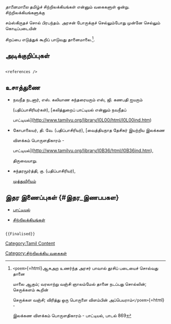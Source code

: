 *தானைமாலை* தமிழ்ச் சிற்றிலக்கியங்கள் என்னும் வகைகளுள் ஒன்று. சிற்றிலக்கியங்களுக்கு
சம்ஸ்கிருதச் சொல் பிரபந்தம். அரசன் போருக்குச் செல்லும்போது முன்னே செல்லும் கொடிப்படையின்
சிறப்பை எடுத்துக் கூறிப் பாடுவது தானைமாலை.[^1].

## அடிக்குறிப்புகள்

```{=html}
<references />
```
## உசாத்துணை

-   நவநீத நடனார், எஸ். கலியாண சுந்தரையரும் எஸ், ஜி. கணபதி ஐயரும்
    (பதிப்பாசிரியர்கள்), [கலித்துறைப் பாட்டியல் என்னும் நவநீதப்
    பாட்டியல்](http://www.tamilvu.org/library/l0L00/html/l0L00ind.htm)
-   கோபாலையர், தி. வே. (பதிப்பாசிரியர்), [வைத்தியநாத தேசிகர் இயற்றிய இலக்கண
    விளக்கம் பொருளதிகாரம் -
    பாட்டியல்](http://www.tamilvu.org/library/l0B36/html/l0B36ind.htm),
    திருவையாறு.
-   சுந்தரமூர்த்தி, கு. (பதிப்பாசிரியர்),
    [முத்துவீரியம்](http://www.tamilvu.org/library/l0I00/html/l0I00inx.htm)

## இதர இணைப்புகள் {#இதர_இணபபகள}

-   [பாட்டியல்](பாட்டியல் "wikilink")
-   [சிற்றிலக்கியங்கள்](சிற்றிலக்கியங்கள் "wikilink")

```{=mediawiki}
{{Finalised}}
```
[Category:Tamil Content](Category:Tamil_Content "wikilink")
[Category:சிற்றிலக்கிய வகைகள்](Category:சிற்றிலக்கிய_வகைகள் "wikilink")

[^1]: `<poem>`{=html}ஆசுஅற உணர்ந்த அரசர் பாவால் தூசிப் படையைச் சொல்வது தானை
    மாலை ஆகும்; வரலாற்று வஞ்சி ஞாலம்மேல் தானை நடப்பது சொல்லின்; செருக்களம் கூறின்
    செருக்கள வஞ்சி; விரித்து ஒரு பொருளை விளம்பின் அப்பெயராம்`</poem>`{=html} -
    இலக்கண விளக்கம் பொருளதிகாரம் - பாட்டியல், பாடல் 869
